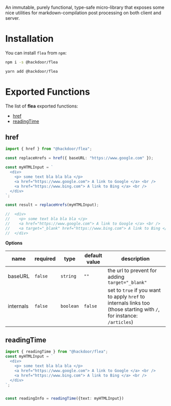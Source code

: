 An immutable, purely functional, type-safe micro-library that exposes some nice utilities for markdown-compilation post processing on both client and server.

# Installation

You can install `flea` from `npm`:

```bash
npm i -s @hackdoor/flea
```

```bash
yarn add @hackdoor/flea
```

# Exported Functions

The list of **flea** exported functions:
- [href](#href)
- [readingTime](#readingTime)

## href

```typescript
import { href } from "@hackdoor/flea";

const replaceHrefs = href({ baseURL: "https://www.google.com" });

const myHTMLInput = `
  <div>
    <p> some text bla bla bla </p>
    <a href="https://www.google.com"> A link to Google </a> <br />
    <a href="https://www.bing.com"> A link to Bing </a> <br />
  </div>
`;

const result = replaceHrefs(myHTMLInput);

//  <div>
//    <p> some text bla bla bla </p>
//    <a href="https://www.google.com"> A link to Google </a> <br />
//    <a target="_blank" href="https://www.bing.com"> A link to Bing </a> <br />
//  </div>
```

**Options**

| name      | required | type      | default value | description                                                                                                           |
| --------- | -------- | --------- | ------------- | --------------------------------------------------------------------------------------------------------------------- |
| baseURL   | `false`  | `string`  | `""`          | the url to prevent for adding `target="_blank"`                                                                       |
| internals | `false`  | `boolean` | `false`       | set to `true` if you want to apply `href` to internals links too (those starting with `/`, for instance: `/articles`) |

## readingTime

```typescript
import { readingTime } from "@hackdoor/flea";
const myHTMLInput = `
  <div>
    <p> some text bla bla bla </p>
    <a href="https://www.google.com"> A link to Google </a> <br />
    <a href="https://www.bing.com"> A link to Bing </a> <br />
  </div>
`;


const readingInfo = readingTime({text: myHTMLInput})